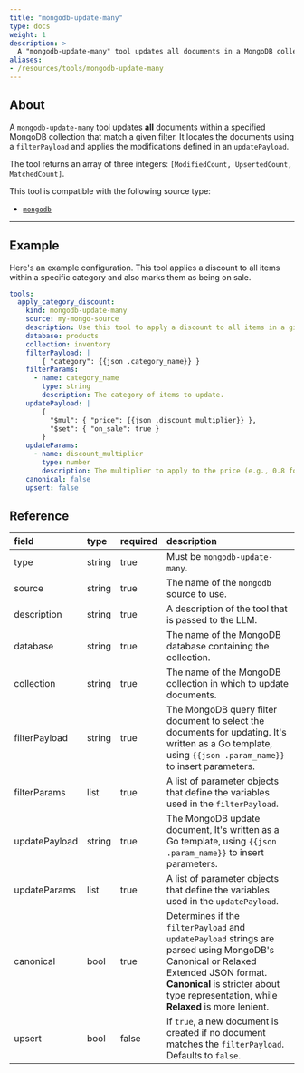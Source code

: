 ```yaml
---
title: "mongodb-update-many"
type: docs
weight: 1
description: > 
  A "mongodb-update-many" tool updates all documents in a MongoDB collection that match a filter.
aliases:
- /resources/tools/mongodb-update-many
---
```


## About

A `mongodb-update-many` tool updates **all** documents within a specified
MongoDB collection that match a given filter. It locates the documents using a
`filterPayload` and applies the modifications defined in an `updatePayload`.

The tool returns an array of three integers: `[ModifiedCount, UpsertedCount,
MatchedCount]`.

This tool is compatible with the following source type:

* [`mongodb`](../../sources/mongodb.md)

---

## Example

Here's an example configuration. This tool applies a discount to all items
within a specific category and also marks them as being on sale.

```yaml
tools:
  apply_category_discount:
    kind: mongodb-update-many
    source: my-mongo-source
    description: Use this tool to apply a discount to all items in a given category.
    database: products
    collection: inventory
    filterPayload: |
        { "category": {{json .category_name}} }
    filterParams:
      - name: category_name
        type: string
        description: The category of items to update.
    updatePayload: |
        { 
          "$mul": { "price": {{json .discount_multiplier}} },
          "$set": { "on_sale": true }
        }
    updateParams:
      - name: discount_multiplier
        type: number
        description: The multiplier to apply to the price (e.g., 0.8 for a 20% discount).
    canonical: false
    upsert: false
```

## Reference

| **field**     | **type** | **required** | **description**                                                                                                                                                                                                             |
|:--------------|:---------|:-------------|:----------------------------------------------------------------------------------------------------------------------------------------------------------------------------------------------------------------------------|
| type          | string   | true         | Must be `mongodb-update-many`.                                                                                                                                                                                              |
| source        | string   | true         | The name of the `mongodb` source to use.                                                                                                                                                                                    |
| description   | string   | true         | A description of the tool that is passed to the LLM.                                                                                                                                                                        |
| database      | string   | true         | The name of the MongoDB database containing the collection.                                                                                                                                                                 |
| collection    | string   | true         | The name of the MongoDB collection in which to update documents.                                                                                                                                                            |
| filterPayload | string   | true         | The MongoDB query filter document to select the documents for updating. It's written as a Go template, using `{{json .param_name}}` to insert parameters.                                                                   |
| filterParams  | list     | true         | A list of parameter objects that define the variables used in the `filterPayload`.                                                                                                                                          |
| updatePayload | string   | true         | The MongoDB update document, It's written as a Go template, using `{{json .param_name}}` to insert parameters.                                                                                                              |
| updateParams  | list     | true         | A list of parameter objects that define the variables used in the `updatePayload`.                                                                                                                                          |
| canonical     | bool     | true         | Determines if the `filterPayload` and `updatePayload` strings are parsed using MongoDB's Canonical or Relaxed Extended JSON format. **Canonical** is stricter about type representation, while **Relaxed** is more lenient. |
| upsert        | bool     | false        | If `true`, a new document is created if no document matches the `filterPayload`. Defaults to `false`.                                                                                                                       |
